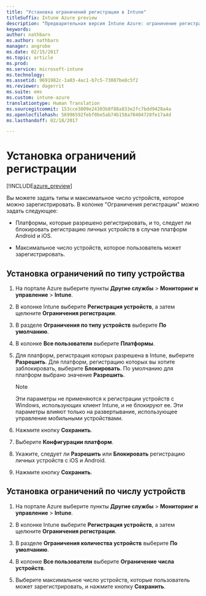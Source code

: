 ```yaml
---
title: "Установка ограничений регистрации в Intune"
titleSuffix: Intune Azure preview
description: "Предварительная версия Intune Azure: ограничение регистрации по типу платформы и установка ограничения на регистрацию устройств в Intune. "
keywords: 
author: nathbarn
ms.author: nathbarn
manager: angrobe
ms.date: 02/15/2017
ms.topic: article
ms.prod: 
ms.service: microsoft-intune
ms.technology: 
ms.assetid: 9691982c-1a03-4ac1-b7c5-73087be8c5f2
ms.reviewer: dagerrit
ms.suite: ems
ms.custom: intune-azure
translationtype: Human Translation
ms.sourcegitcommit: 153cce3809e24303b8f88a833e2fc7bdd9428a4a
ms.openlocfilehash: 56996592febf0be5ab74b158a70404728fe17a4d
ms.lasthandoff: 02/18/2017

---
```


# <a name="set-enrollment-restrictions"></a>Установка ограничений регистрации 

[!INCLUDE[azure_preview](../includes/azure_preview.md)]

Вы можете задать типы и максимальное число устройств, которое можно зарегистрировать. В колонке "Ограничения регистрации" можно задать следующее:

- Платформы, которые разрешено регистрировать, и то, следует ли блокировать регистрацию личных устройств в случае платформ Android и iOS.

- Максимальное число устройств, которое пользователь может зарегистрировать.

## <a name="set-device-type-restrictions"></a>Установка ограничений по типу устройства

1. На портале Azure выберите пункты **Другие службы** > **Мониторинг и управление** > **Intune**.

2. В колонке Intune выберите **Регистрация устройств**, а затем щелкните **Ограничения регистрации**.

3. В разделе **Ограничения по типу устройств** выберите **По умолчанию**.

4. В колонке **Все пользователи** выберите **Платформы**.

5. Для платформ, регистрация которых разрешена в Intune, выберите **Разрешить**. Для платформ, регистрацию которых вы хотите заблокировать, выберите **Блокировать**. По умолчанию для платформ выбрано значение **Разрешить**. 

    >[!NOTE]
    >Эти параметры не применяются к регистрации устройств с Windows, использующих клиент Intune, и не блокируют ее. Эти параметры влияют только на развертывание, использующее управление мобильными устройствами. 

6. Нажмите кнопку **Сохранить**.

7. Выберите **Конфигурации платформ**.

8. Укажите, следует ли **Разрешить** или **Блокировать** регистрацию личных устройств с iOS и Android.

9. Нажмите кнопку **Сохранить**.

## <a name="set-device-limit-restrictions"></a>Установка ограничений по числу устройств

1. На портале Azure выберите пункты **Другие службы** > **Мониторинг и управление** > **Intune**.

2. В колонке Intune выберите **Регистрация устройств**, а затем щелкните **Ограничения регистрации**.

3. В разделе **Ограничения количества устройств** выберите **По умолчанию**.

4. В колонке **Все пользователи** выберите **Ограничение числа устройств**.

5. Выберите максимальное число устройств, которые пользователь может зарегистрировать, и нажмите кнопку **Сохранить**.

